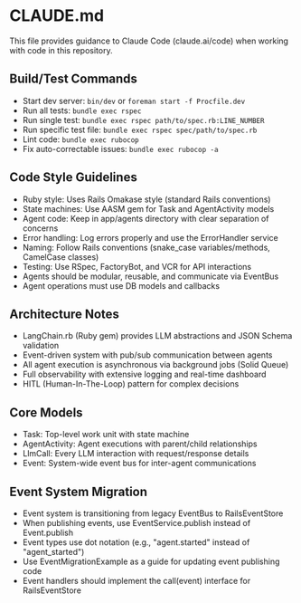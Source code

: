 # CLAUDE.md

This file provides guidance to Claude Code (claude.ai/code) when working with code in this repository.

## Build/Test Commands
- Start dev server: `bin/dev` or `foreman start -f Procfile.dev`
- Run all tests: `bundle exec rspec`
- Run single test: `bundle exec rspec path/to/spec.rb:LINE_NUMBER`
- Run specific test file: `bundle exec rspec spec/path/to/spec.rb`
- Lint code: `bundle exec rubocop`
- Fix auto-correctable issues: `bundle exec rubocop -a`

## Code Style Guidelines
- Ruby style: Uses Rails Omakase style (standard Rails conventions)
- State machines: Use AASM gem for Task and AgentActivity models
- Agent code: Keep in app/agents directory with clear separation of concerns
- Error handling: Log errors properly and use the ErrorHandler service
- Naming: Follow Rails conventions (snake_case variables/methods, CamelCase classes)
- Testing: Use RSpec, FactoryBot, and VCR for API interactions
- Agents should be modular, reusable, and communicate via EventBus
- Agent operations must use DB models and callbacks

## Architecture Notes
- LangChain.rb (Ruby gem) provides LLM abstractions and JSON Schema validation
- Event-driven system with pub/sub communication between agents
- All agent execution is asynchronous via background jobs (Solid Queue)
- Full observability with extensive logging and real-time dashboard
- HITL (Human-In-The-Loop) pattern for complex decisions

## Core Models
- Task: Top-level work unit with state machine
- AgentActivity: Agent executions with parent/child relationships
- LlmCall: Every LLM interaction with request/response details
- Event: System-wide event bus for inter-agent communications

## Event System Migration
- Event system is transitioning from legacy EventBus to RailsEventStore
- When publishing events, use EventService.publish instead of Event.publish
- Event types use dot notation (e.g., "agent.started" instead of "agent_started")
- Use EventMigrationExample as a guide for updating event publishing code
- Event handlers should implement the call(event) interface for RailsEventStore